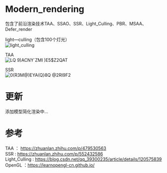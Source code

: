 # Modern_rendering  

包含了前沿渲染技术TAA、SSAO、SSR、Light_Culling、PBR、MSAA、Defer_render  

light—culling（包含100个灯光）  
![light_culling](https://user-images.githubusercontent.com/83110022/228443606-76fa4bdf-2eaf-4ab2-a826-3cb9df5f5521.png)  

TAA  
![LQ 9)ACNY`ZMI )E5$Z2QAT](https://user-images.githubusercontent.com/83110022/228444126-28121011-008e-4345-8717-537a139b6644.png)  

SSR  
![0(R3M@)EYA(Q}8Q @2RI9F2](https://user-images.githubusercontent.com/83110022/228444171-5d9641bf-5793-45f2-9378-da7c0938f1fb.png)  

# 更新  
添加模型简化渲染中...  

# 参考  
TAA ： https://zhuanlan.zhihu.com/p/479530563  
SSR : https://zhuanlan.zhihu.com/p/552432586  
Light_Culling : https://blog.csdn.net/qq_39300235/article/details/120575839  
OpenGL ：https://learnopengl-cn.github.io/  


